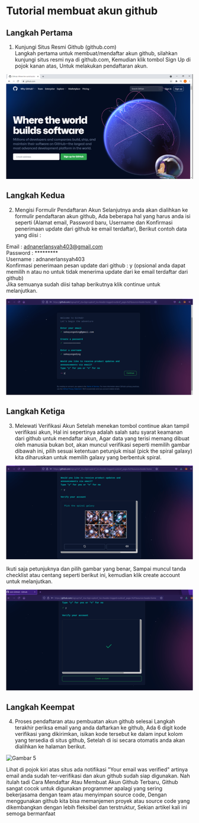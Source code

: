 # Tutorial membuat akun github

## Langkah Pertama
1. Kunjungi Situs Resmi Github (github.com) <br>
Langkah pertama untuk membuat/mendaftar akun github, silahkan kunjungi situs resmi nya di github.com, Kemudian klik tombol Sign Up di pojok kanan atas, Untuk melakukan pendaftaran akun.

![Gambar 1](../img/websitegithub.png)

### <h2> Langkah Kedua
2. Mengisi Formulir Pendaftaran Akun
Selanjutnya anda akan dialihkan ke formulir pendaftaran akun github, Ada beberapa hal yang harus anda isi seperti (Alamat email, Password baru, Username dan Konfirmasi penerimaan update dari github ke email terdaftar), Berikut contoh data yang diisi :

Email : adnanerlansyah403@gmail.com <br>
Password : *********    <br>
Username : adnanerlansyah403 <br>
Konfirmasi penerimaan pesan update dari github : y (opsional anda dapat memilih n atau no untuk tidak menerima update dari ke email terdaftar dari github) <br>
Jika semuanya sudah diisi tahap berikutnya klik continue untuk melanjutkan. <br>

![Gambar 2](../img/menuregistrasi.png) <br>

#### <h2> Langkah Ketiga
3. Melewati Verifikasi Akun
Setelah menekan tombol continue akan tampil verifikasi akun, Hal ini sepertinya adalah salah satu syarat keamanan dari github untuk mendaftar akun, Agar data yang terisi memang dibuat oleh manusia bukan bot, akan muncul verifikasi seperti memilih gambar dibawah ini, pilih sesuai ketentuan petunjuk misal (pick the spiral galaxy) kita diharuskan untuk memilih galaxy yang berbentuk spiral. <br>

![Gambar 3](../img/verifikasiakun.png) <br>

Ikuti saja petunjuknya dan pilih gambar yang benar, Sampai muncul tanda checklist atau centang seperti berikut ini, kemudian klik create account untuk melanjutkan. <br>

![Gambar 4](../img/verifikasiakun2.png) <br>

##### <h2> Langkah Keempat
4. Proses pendaftaran atau pembuatan akun github selesai 
Langkah terakhir periksa email yang anda daftarkan ke github, Ada 6 digit kode verifikasi yang dikirimkan, isikan kode tersebut ke dalam input kolom yang tersedia di situs github, Setelah di isi secara otomatis anda akan dialihkan ke halaman berikut. <br>

![Gambar 5](../img/verfikasiemailsuccess.png) <br>

Lihat di pojok kiri atas situs ada notifikasi "Your email was verified" artinya email anda sudah ter-verifikasi dan akun github sudah siap digunakan. Nah itulah tadi Cara Mendaftar Atau Membuat Akun Github Terbaru, Github sangat cocok untuk digunakan programmer apalagi yang sering bekerjasama dengan team atau menyimpan source code, Dengan menggunakan github kita bisa memanjemen proyek atau source code yang dikembangkan dengan lebih fleksibel dan terstruktur, Sekian artikel kali ini semoga bermanfaat

